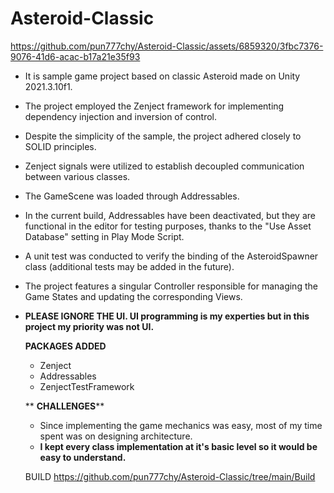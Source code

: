 # Asteroid-Classic

https://github.com/pun777chy/Asteroid-Classic/assets/6859320/3fbc7376-9076-41d6-acac-b17a21e35f93

- It is sample game project based on classic Asteroid made on Unity 2021.3.10f1.
- The project employed the Zenject framework for implementing dependency injection and inversion of control.
- Despite the simplicity of the sample, the project adhered closely to SOLID principles.
- Zenject signals were utilized to establish decoupled communication between various classes.
- The GameScene was loaded through Addressables.
- In the current build, Addressables have been deactivated, but they are functional in the editor for testing purposes, thanks to the "Use Asset Database" setting in Play Mode Script.
- A unit test was conducted to verify the binding of the AsteroidSpawner class (additional tests may be added in the future).
- The project features a singular Controller responsible for managing the Game States and updating the corresponding Views.
- ****PLEASE IGNORE THE UI. UI programming is my experties but in this project my priority was not UI.****


   **PACKAGES ADDED**
  - Zenject
  - Addressables
  - ZenjectTestFramework

  ** **CHALLENGES****
  - Since implementing the game mechanics was easy, most of my time spent was on designing architecture.
  - **I kept every class implementation at it's basic level so it would be easy to understand.**
 
   BUILD
https://github.com/pun777chy/Asteroid-Classic/tree/main/Build

